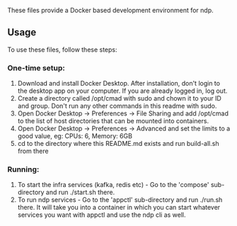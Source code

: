 These files provide a Docker based development environment for ndp.

## Usage

To use these files, follow these steps:

### One-time setup:
1. Download and install Docker Desktop. After installation, don't login to the desktop app on your computer. If you are already logged in, log out.
1. Create a directory called /opt/cmad with sudo and chown it to your ID and group. Don't run any other commands in this readme with sudo.
1. Open Docker Desktop -> Preferences -> File Sharing and add /opt/cmad to the list of host directories that can be mounted into containers.
1. Open Docker Desktop -> Preferences -> Advanced and set the limits to a good value, eg: CPUs: 6, Memory: 6GB
1. cd to the directory where this README.md exists and run build-all.sh from there

### Running:
1. To start the infra services (kafka, redis etc) - Go to the 'compose' sub-directory and run ./start.sh there.
1. To run ndp services - Go to the 'appctl' sub-directory and run ./run.sh there. It will take you into a container in which you can start whatever services you want with appctl and use the ndp cli as well.


